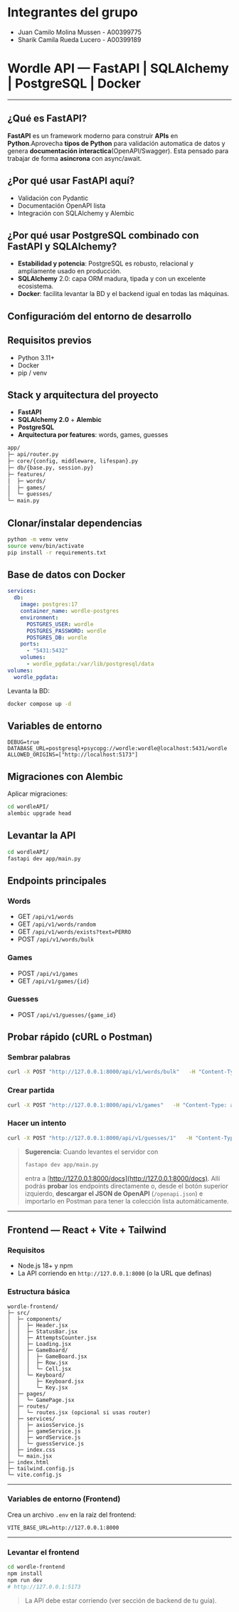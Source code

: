 # Integrantes del grupo

- Juan Camilo Molina Mussen - A00399775
- Sharik Camila Rueda Lucero - A00399189

# Wordle API — FastAPI | SQLAlchemy | PostgreSQL | Docker

---

## ¿Qué es FastAPI?

**FastAPI** es un framework moderno para construir **APIs** en **Python**.Aprovecha **tipos de Python** para validación automatica de datos y genera **documentación interactica**(OpenAPI/Swagger). Esta pensado para trabajar de forma **asincrona** con async/await.

## ¿Por qué usar FastAPI aquí?
- Validación con Pydantic
- Documentación OpenAPI lista
- Integración con SQLAlchemy y Alembic

## ¿Por qué usar PostgreSQL combinado con FastAPI y SQLAlchemy?
- **Estabilidad y potencia**: PostgreSQL es robusto, relacional y ampliamente usado en producción.
- **SQLAlchemy** 2.0: capa ORM madura, tipada y con un excelente ecosistema.
- **Docker**: facilita levantar la BD y el backend igual en todas las máquinas.

## Configuracióm del entorno de desarrollo

## Requisitos previos
- Python 3.11+
- Docker
- pip / venv

## Stack y arquitectura del proyecto
- **FastAPI** 
- **SQLAlchemy 2.0** + **Alembic**
- **PostgreSQL** 
- **Arquitectura por features**: words, games, guesses

```bash
app/
├─ api/router.py
├─ core/{config, middleware, lifespan}.py
├─ db/{base.py, session.py}
├─ features/
│  ├─ words/
│  ├─ games/
│  └─ guesses/
└─ main.py
```

## Clonar/instalar dependencias
```bash
python -m venv venv
source venv/bin/activate
pip install -r requirements.txt
```

## Base de datos con Docker
```yaml
services:
  db:
    image: postgres:17
    container_name: wordle-postgres
    environment:
      POSTGRES_USER: wordle
      POSTGRES_PASSWORD: wordle
      POSTGRES_DB: wordle
    ports:
      - "5431:5432"
    volumes:
      - wordle_pgdata:/var/lib/postgresql/data
volumes:
  wordle_pgdata:

```
Levanta la BD:
```bash
docker compose up -d
```

## Variables de entorno
```
DEBUG=true
DATABASE_URL=postgresql+psycopg://wordle:wordle@localhost:5431/wordle
ALLOWED_ORIGINS=["http://localhost:5173"]
```

## Migraciones con Alembic
Aplicar migraciones:
```bash
cd wordleAPI/
alembic upgrade head
```

## Levantar la API
```bash
cd wordleAPI/
fastapi dev app/main.py
```

## Endpoints principales
### Words
- GET `/api/v1/words`
- GET `/api/v1/words/random`
- GET `/api/v1/words/exists?text=PERRO`
- POST `/api/v1/words/bulk`

### Games
- POST `/api/v1/games`
- GET `/api/v1/games/{id}`

### Guesses
- POST `/api/v1/guesses/{game_id}`

## Probar rápido (cURL o Postman)

### Sembrar palabras
```bash
curl -X POST "http://127.0.0.1:8000/api/v1/words/bulk"   -H "Content-Type: application/json"   -d '{"words":["PERRO","SALSA","LIMON","NIEVE","PLAZA"]}'
```

### Crear partida
```bash
curl -X POST "http://127.0.0.1:8000/api/v1/games"   -H "Content-Type: application/json" -d '{}'
```

### Hacer un intento
```bash
curl -X POST "http://127.0.0.1:8000/api/v1/guesses/1"   -H "Content-Type: application/json"   -d '{"text":"PERRO"}'
```

>**Sugerencia**:
> Cuando levantes el servidor con
>
> ```bash
> fastapo dev app/main.py
> ```
>
> entra a [http://127.0.0.1:8000/docs](http://127.0.0.1:8000/docs).
> Allí podrás **probar** los endpoints directamente o, desde el botón superior izquierdo, **descargar el JSON de OpenAPI** (`/openapi.json`) e importarlo en Postman para tener la colección lista automáticamente.

---

## Frontend — React + Vite + Tailwind

### Requisitos

* Node.js 18+ y npm
* La API corriendo en `http://127.0.0.1:8000` (o la URL que definas)

### Estructura básica

```
wordle-frontend/
├─ src/
│  ├─ components/
│  │  ├─ Header.jsx
│  │  ├─ StatusBar.jsx
│  │  ├─ AttemptsCounter.jsx
│  │  ├─ Loading.jsx
│  │  ├─ GameBoard/
│  │  │  ├─ GameBoard.jsx
│  │  │  ├─ Row.jsx
│  │  │  └─ Cell.jsx
│  │  └─ Keyboard/
│  │     ├─ Keyboard.jsx
│  │     └─ Key.jsx
│  ├─ pages/
│  │  └─ GamePage.jsx
│  ├─ routes/
│  │  └─ routes.jsx (opcional si usas router)
│  ├─ services/
│  │  ├─ axiosService.js
│  │  ├─ gameService.js
│  │  ├─ wordService.js
│  │  └─ guessService.js
│  ├─ index.css
│  └─ main.jsx
├─ index.html
├─ tailwind.config.js
└─ vite.config.js
```

---

### Variables de entorno (Frontend)

Crea un archivo `.env` en la raíz del frontend:

```
VITE_BASE_URL=http://127.0.0.1:8000
```

---

### Levantar el frontend

```bash
cd wordle-frontend
npm install
npm run dev
# http://127.0.0.1:5173
```

> La API debe estar corriendo (ver sección de backend de tu guía). 



